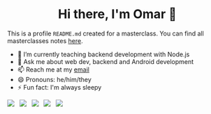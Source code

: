 <h1 align="center">Hi there, I'm Omar 👋</h1>

This is a profile `README.md` created for a masterclass. You can find all masterclasses notes [here](https://github.com/StratocasterO/masterclasses-it-academy).

- 🌱 I’m currently teaching backend development with Node.js
- 💬 Ask me about web dev, backend and Android development
- 📫 Reach me at my [email](mailto:omarolmedoferrer@hotmail.com)
- 😄 Pronouns: he/him/they
- ⚡ Fun fact: I'm always sleepy

<img src="https://img.shields.io/badge/HTML%20-%23F7DF1E.svg?&style=for-the-badge&color=E34F26" />&nbsp;&nbsp;
<img src="https://img.shields.io/badge/css%20-%23F7DF1E.svg?&style=for-the-badge&color=5BA8EE" />&nbsp;&nbsp;
<img src="https://img.shields.io/badge/JavaScript%20-%23F7DF1E.svg?&style=for-the-badge&color=F7DF1E" />&nbsp;&nbsp;
<img src="https://img.shields.io/badge/Vue.js%20-%23F7DF1E.svg?&style=for-the-badge&color=41B883" />&nbsp;&nbsp;
<img src="https://img.shields.io/badge/react%20-%23F7DF1E.svg?&style=for-the-badge&color=00D8FF" />&nbsp;&nbsp;

<!--
**StratocasterOO/StratocasterOO** is a ✨ _special_ ✨ repository because its `README.md` (this file) appears on your GitHub profile.

Here are some ideas to get you started:

- 🔭 I’m currently working on ...
- 👯 I’m looking to collaborate on ...
- 🤔 I’m looking for help with ...
-->

